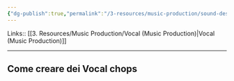 ```yaml
---
{"dg-publish":true,"permalink":"/3-resources/music-production/sound-design/vocal-chops/"}
---
```


Links:: [[3. Resources/Music Production/Vocal (Music Production)\|Vocal (Music Production)]]

---

## Come creare dei Vocal chops


